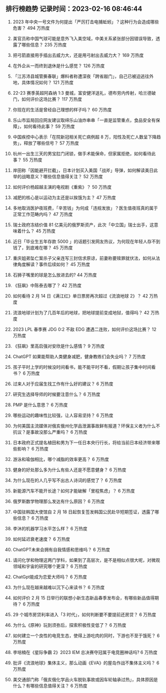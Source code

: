 
## 排行榜趋势 记录时间：2023-02-16 08:46:44
  
  1. 2023 年中央一号文件为何提出「严厉打击电捕蚯蚓」？这种行为会造成哪些危害？ 494 万热度
    
  2. 美官员称中国气球可能是意外飞入美空域，中美关系紧张部分因错误导致，透露了哪些信息？ 235 万热度
    
  3. 把弓箭直接用手插出去威力大，还是用弓射出去威力大？ 169 万热度
    
  4. 在外企从一而终到退休是什么感觉？ 126 万热度
    
  5. 「江苏沛县城管撕春联」爆料者称遭深夜「跨省敲门」，自己已被迫逃往外地，具体情况如何？ 121 万热度
    
  6. 22-23 赛季英超阿森纳 1:3 曼城，富安健洋送礼，德布劳内传射，哈兰德破门，如何评价这场比赛？ 117 万热度
    
  7. 你现在的生活是曾经自己理想的样子吗？ 60 万热度
    
  8. 乐山市监局回应网友建议取缔乐山油炸串串「一直是监管重点，食品安全有保障」，如何看待此事？ 59 万热度
    
  9. 中国疾控中心表示「在院新冠相关死亡病例超 8 万，阳性及死亡人数呈下降趋势」，释放了哪些信号？ 57 万热度
    
  10. 杭州一出生三天的男宝肛门闭锁，做手术能保命，但家属拒绝，如何看待此事？ 55 万热度
    
  11. 岸田称「因能避开拦截」，日本计划买入美国「战斧」导弹，如何解读美日此举的战略意义？哪些信息值得关注？ 52 万热度
    
  12. 如何评价杨超越主演的电视剧《重紫》？ 50 万热度
    
  13. 减肥的核心是以运动为主还是以挨饿为主？ 47 万热度
    
  14. 多地取消医护夜班费，「辛苦钱」为何成「违规发放」？医生值夜班真的属于正常工作范畴内吗？ 47 万热度
    
  15. 瑞士政府冻结价值 81 亿美元的俄罗斯资产，此次「中立国」瑞士出手，这意味着什么？ 45 万热度
    
  16. 近日「毕业生五年存款 5000 」的话题引发网友热议，为何现在年轻人存不到钱了，到底难在哪？ 45 万热度
    
  17. 重庆姐弟坠亡案杀子父亲连写三封信求原谅，前妻称要赎罪就伏法，如何从法律角度解读？事件后续如何？ 45 万热度
    
  18. 石狮子嘴里的球是怎么放进去的? 44 万热度
    
  19. 《狂飙》中陈泰去哪了？ 42 万热度
    
  20. 如何看待 2 月 14 日《满江红》单日票房再次超过《流浪地球 2》？ 42 万热度
    
  21. 流浪地球计划为了几百年后的地球，把地球提前变成地狱，值得吗？ 42 万热度
    
  22. 2023 LPL 春季赛 JDG 0:2 不敌 EDG 遭遇二连败，如何评价这场比赛？ 12 万热度
    
  23. 《狂飙》里高启强对安欣是什么感情？ 9 万热度
    
  24. ChatGPT 如果能帮助人类健身减肥，健身教练们会失业吗？ 7 万热度
    
  25. 孩子平时上学的时候没时间看书，能不能平时不看，假期让孩子集中时间看书？ 6 万热度
    
  26. 过来人对于应届生找工作有什么好的建议？ 6 万热度
    
  27. 研究生选择导师的时候要注意什么？ 6 万热度
    
  28. PMP 是什么意思？ 6 万热度
    
  29. 哪些运动的趣味性比较强，让人容易坚持？ 6 万热度
    
  30. 为何美国主流媒体对俄亥俄州化学品泄漏事故鲜有报道？环保主义者为什么不抗议？是事故没那么严重吗？ 6 万热度
    
  31. 日本政府正式提名植田和男为下一任日本央行行长，将给当前日本经济带来哪些影响？ 6 万热度
    
  32. 游泳和瑜伽相比，哪个减脂的效率更高？ 6 万热度
    
  33. 健身的好处那么多为什么有些人还是不愿意健身？ 6 万热度
    
  34. 为什么现在的人几乎写不出古人诗词的感觉了？ 6 万热度
    
  35. 新能源汽车不能开长途？如何才能破解「里程焦虑」？ 6 万热度
    
  36. 俄罗斯数学物理那么发达有什么原因？ 6 万热度
    
  37. 中国驻韩国大使馆自 2 月 18 日起恢复签发韩国公民赴华短期签证，透露了哪些信息？ 6 万热度
    
  38. 李沐的机器学习水平怎么样？ 6 万热度
    
  39. 如何延迟衰老速度？ 6 万热度
    
  40. ChatGPT未来会拥有自我情感和思维吗？ 6 万热度
    
  41. 请问化学和物理这两门学科，如果到了高层次，是不是相似点很大呢，对微观领域和宇宙的研究哪个更深？ 6 万热度
    
  42. ChatGpt能成为恋爱大师吗？ 6 万热度
    
  43. 为什么现在越来越难以沉下心来读书？ 6 万热度
    
  44. 如何评价 2 月 15 日举行的联想小新生态新品春季发布会，有哪些新品值得期待？ 6 万热度
    
  45. 29 个城市房贷利率进入「3 时代」，如何判断要不要提前还房贷？ 6 万热度
    
  46. 为什么《原神》玩到须弥后，探索积极性变低了？ 6 万热度
    
  47. 如何建立一个良性的电竞生态，使得上游吃肉的同时，下游也不至于饿死？ 6 万热度
    
  48. 李培楠在《星际争霸 2》2023 IEM 总决赛夺冠属于电竞圈神话吗? 6 万热度
    
  49. 批评《流浪地球》集体主义，那么动画《EVA》的屋岛作战不集体主义吗？ 6 万热度
    
  50. 美交通部门称「俄亥俄化学品火车脱轨事故或因车轮轴承过热」，具体原因是什么？有哪些信息值得关注？ 6 万热度
    